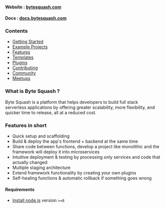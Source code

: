 #### Website : [bytesquash.com](https://bytesquash.com)
#### Docs : [docs.bytesquash.com](https://docs.bytesquash.com/)

### Contents

* [Getting Started](#getting-started)
* [Example Projects](#example-projects)
* [Features](#features)
* [Templates](#templates)
* [Plugins](#plugins)
* [Contributing](#contributing)
* [Community](#community)
* [Meetups](#meetups)

### What is Byte Squash ?

Byte Squash is a platform that helps developers to build full stack serverless applications by offering greater scalability, more flexibility, and quicker time to release, all at a reduced cost.

### <a name="features"></a>Features in short

- Quick setup and scaffolding
- Build & deploy the app's frontend + backend at the same time
- Share code between functions, develop a project like monolithic and the framework will deploy it into microservices 
- Intuitive deployment & testing by processing only services and code that actually changed
- Multiple staging architecture
- Extend framework functionality by creating your own plugins
- Self-healing functions & automatic rollback if something goes wrong

#### Requirements

- [Install node.js](http://nodejs.org/) version `>=8`

